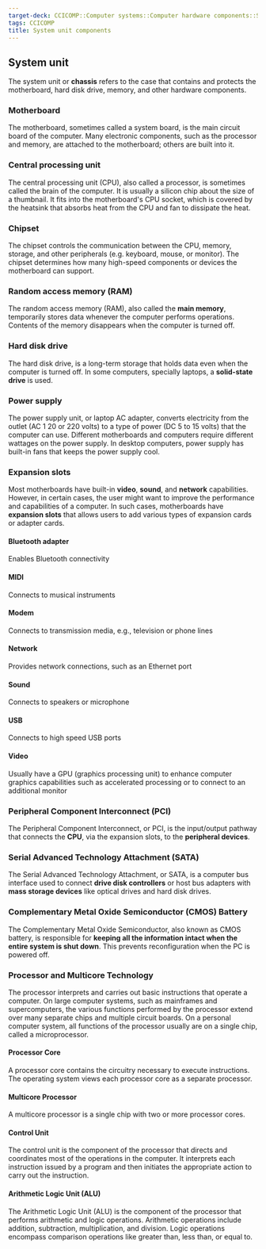 ```yaml
---
target-deck: CCICOMP::Computer systems::Computer hardware components::System unit components
tags: CCICOMP
title: System unit components
---
```


## System unit

The system unit or **chassis** refers to the case that contains and protects the motherboard, hard disk drive, memory, and other hardware components.
<!--ID: 1701506387484-->

### Motherboard

The motherboard, sometimes called a system board, is the main circuit board of the computer. Many electronic components, such as the processor and memory, are attached to the motherboard; others are built into it.
<!--ID: 1701506387493-->

### Central processing unit

The central processing unit (CPU), also called a processor, is sometimes called the brain of the computer. It is usually a silicon chip about the size of a thumbnail. It fits into the motherboard's CPU socket, which is covered by the heatsink that absorbs heat from the CPU and fan to dissipate the heat.
<!--ID: 1701506387499-->

### Chipset

The chipset controls the communication between the CPU, memory, storage, and other peripherals (e.g. keyboard, mouse, or monitor). The chipset determines how many high-speed components or devices the motherboard can support.
<!--ID: 1701506387505-->

### Random access memory (RAM)

The random access memory (RAM), also called the **main memory**, temporarily stores data whenever the computer performs operations. Contents of the memory disappears when the computer is turned off.
<!--ID: 1701506387510-->

### Hard disk drive

The hard disk drive, is a long-term storage that holds data even when the computer is turned off. In some computers, specially laptops, a **solid-state drive** is used.
<!--ID: 1701506387514-->

### Power supply

The power supply unit, or laptop AC adapter, converts electricity from the outlet (AC 1 20 or 220 volts) to a type of power (DC 5 to 15 volts) that the computer can use. Different motherboards and computers require different wattages on the power supply. In desktop computers, power supply has built-in fans that keeps the power supply cool.
<!--ID: 1701506387519-->

### Expansion slots

Most motherboards have built-in **video**, **sound**, and **network** capabilities. However, in certain cases, the user might want to improve the performance and capabilities of a computer. In such cases, motherboards have **expansion slots** that allows users to add various types of expansion cards or adapter cards. 
<!--ID: 1701506387523-->

#### Bluetooth adapter

Enables Bluetooth connectivity
<!--ID: 1701506387528-->

#### MIDl

Connects to musical instruments
<!--ID: 1701506387533-->

#### Modem

Connects to transmission media, e.g., television or phone lines
<!--ID: 1701506387537-->

#### Network

Provides network connections, such as an Ethernet port
<!--ID: 1701506387542-->

#### Sound

Connects to speakers or microphone
<!--ID: 1701506387546-->

#### USB

Connects to high speed USB ports
<!--ID: 1701506387551-->

#### Video

Usually have a GPU (graphics processing unit) to enhance computer graphics capabilities such as
accelerated processing or to connect to an additional monitor
<!--ID: 1701506387556-->

### Peripheral Component Interconnect (PCI)

The Peripheral Component Interconnect, or PCI, is the input/output pathway that connects the **CPU**, via the expansion slots, to the **peripheral devices**.
<!--ID: 1701506387561-->

### Serial Advanced Technology Attachment (SATA)

The Serial Advanced Technology Attachment, or SATA, is a computer bus interface used to connect **drive disk controllers** or host bus adapters with **mass storage devices** like optical drives and hard disk drives.
<!--ID: 1701506387566-->

### Complementary Metal Oxide Semiconductor (CMOS) Battery

The Complementary Metal Oxide Semiconductor, also known as CMOS battery, is responsible for **keeping all the information intact when the entire system is shut down**. This prevents reconfiguration when the PC is powered off.
<!--ID: 1701506387570-->

### Processor and Multicore Technology

The processor interprets and carries out basic instructions that operate a computer. On large computer systems, such as mainframes and supercomputers, the various functions performed by the processor extend over many separate chips and multiple circuit boards. On a personal computer system, all functions of the processor usually are on a single chip, called a microprocessor.
<!--ID: 1701506387575-->

#### Processor Core

A processor core contains the circuitry necessary to execute instructions. The operating system views each processor core as a separate processor.
<!--ID: 1701506387580-->

#### Multicore Processor

A multicore processor is a single chip with two or more processor cores.
<!--ID: 1701506387584-->

#### Control Unit

The control unit is the component of the processor that directs and coordinates most of the operations in the computer. It interprets each instruction issued by a program and then initiates the appropriate action to carry out the instruction.
<!--ID: 1701506387587-->

#### Arithmetic Logic Unit (ALU)

The Arithmetic Logic Unit (ALU) is the component of the processor that performs arithmetic and logic operations. Arithmetic operations include addition, subtraction, multiplication, and division. Logic operations encompass comparison operations like greater than, less than, or equal to.
<!--ID: 1701506387591-->

